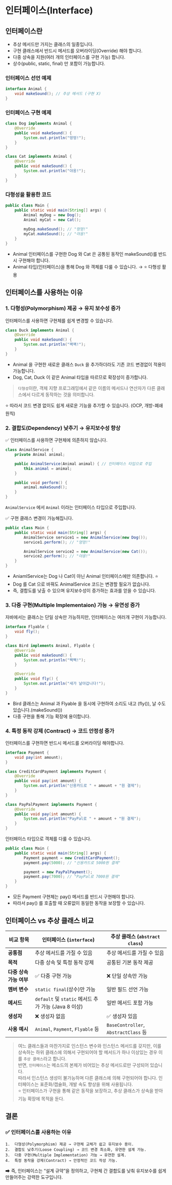 # 인터페이스(Interface)

## 인터페이스란

- 추상 메서드만 가지는 클래스의 일종입니다.
- 구현 클래스에서 반드시 메서드를 오버라이딩(Override) 해야 합니다.
- 다중 상속을 지원(여러 개의 인터페이스를 구현 가능) 합니다.
- 상수(public, static, final) 만 포함이 가능합니다.

### 인터페이스 선언 예제

```java
interface Animal {
    void makeSound(); // 추상 메서드 (구현 X)
}
```

### 인터페이스 구현 예제
```java
class Dog implements Animal {
    @Override
    public void makeSound() {
        System.out.println("멍멍!");
    }
}
```
```java
class Cat implements Animal {
    @Override
    public void makeSound() {
        System.out.println("야옹!");
    }
}
```

### 다형성을 활용한 코드

```java
public class Main {
    public static void main(String[] args) {
        Animal myDog = new Dog();
        Animal myCat = new Cat();
        
        myDog.makeSound(); // "멍멍!"
        myCat.makeSound(); // "야옹!"
    }
}
```
- Animal 인터페이스를 구현한 Dog 와 Cat 은 공통된 동작인 makeSound()를 반드시 구현해야 합니다.
- Animal 타입(인터페이스)을 통해 Dog 와 객체를 다룰 수 있습니다. → ⭐️ 다형성 활용

## 인터페이스를 사용하는 이유

### 1. 다형성(Polymorphism) 제공 → 유지 보수성 증가

인터페이스를 사용하면 구현체를 쉽게 변경할 수 있습니다.

```java
class Duck implements Animal {
    @Override
    public void makeSound() {
        System.out.println("꽥꽥!");
    }
}
```
- Animal 을 구현한 새로운 클래스 `Duck` 을 추가하더라도 기존 코드 변경없이 적용이 가능합니다.
- Dog, Cat, Duck 이 같은 Animal 타입을 따르므로 확장성이 증가합니다.

> `다형성`이란, 객체 지향 프로그래밍에서 같은 이름의 메서드나 연산자가 다른 클래스에서 다르게 동작하는 것을 의미합니다.

⭐️ 따라서 코드 변경 없이도 쉽게 새로운 기능을 추가할 수 있습니다. (OCP, 개방-폐쇄 원칙)

### 2. 결합도(Dependency) 낮추기 → 유지보수성 향상

✅ 인터페이스를 사용하면 구현체에 의존하지 않습니다.

```java
class AnimalService {
    private Animal animal;

    public AnimalService(Animal animal) { // 인터페이스 타입으로 주입
        this.animal = animal;
    }

    public void perform() {
        animal.makeSound();
    }
}
```

`AnimalService` 에서 `Animal` 이라는 인터페이스 타입으로 주입합니다.

✅ 구현 클래스 변경이 가능해집니다.

```java
public class Main {
    public static void main(String[] args) {
        AnimalService service1 = new AnimalService(new Dog());
        service1.perform(); // "멍멍!"

        AnimalService service2 = new AnimalService(new Cat());
        service2.perform(); // "야옹!"
    }
}
```

- AniamlService는 Dog 나 Cat이 아닌 Animal 인터페이스에만 의존합니다. ⭐️
- Dog 를 Cat 으로 바꿔도 AnimalService 코드는 변경할 필요가 없습니다.
- 즉, 결합도를 낮출 수 있으며 유지보수성이 증가하는 효과를 얻을 수 있습니다.

### 3. 다중 구현(Multiple Implementaion) 가능 → 유연성 증가

자바에서는 클래스는 단일 상속만 가능하지만, 인터페이스는 여러개 구현이 가능합니다.

```java
interface Flyable {
    void fly();
}

class Bird implements Animal, Flyable {
    @Override
    public void makeSound() {
        System.out.println("짹짹!");
    }

    @Override
    public void fly() {
        System.out.println("새가 날아갑니다!");
    }
}
```
- Bird 클래스는 Animal 과 Flyable 을 동시에 구현하여 소리도 내고 (fly()), 날 수도 있습니다.(makeSound())
- 다중 구현을 통해 기능 확장에 용이합니다.

### 4. 특정 동작 강제 (Contract) → 코드 안정성 증가

인터페이스를 구현하면 반드시 메서드를 오버라이딩 해야합니다.

```java
interface Payment {
    void pay(int amount);
}
```
```java
class CreditCardPayment implements Payment {
    @Override
    public void pay(int amount) {
        System.out.println("신용카드로 " + amount + "원 결제");
    }
}

class PayPalPayment implements Payment {
    @Override
    public void pay(int amount) {
        System.out.println("PayPal로 " + amount + "원 결제");
    }
}
```

인터페이스 타입으로 객체를 다룰 수 있습니다.

```java
public class Main {
    public static void main(String[] args) {
        Payment payment = new CreditCardPayment();
        payment.pay(5000); // "신용카드로 5000원 결제"

        payment = new PayPalPayment();
        payment.pay(7000); // "PayPal로 7000원 결제"
    }
}
```
- 모든 Payment 구현체는 pay() 메서드를 반드시 구현해야 합니다.
- 따라서 pay() 를 호출할 때 오류없이 동일한 동작을 보장할 수 있습니다.

## 인터페이스 vs 추상 클래스 비교

| 비교 항목 | 인터페이스 (`interface`) | 추상 클래스 (`abstract class`) |
|----------|-----------------|-----------------|
| **공통점** | 추상 메서드를 가질 수 있음 | 추상 메서드를 가질 수 있음 |
| **목적** | 다중 상속 및 특정 동작 강제 | 공통된 기본 동작 제공 |
| **다중 상속 가능 여부** | ✅ 다중 구현 가능 | ❌ 단일 상속만 가능 |
| **멤버 변수** | `static final`(상수)만 가능 | 일반 필드 선언 가능 |
| **메서드** | `default` 및 `static` 메서드 추가 가능 (Java 8 이상) | 일반 메서드 포함 가능 |
| **생성자** | ❌ 생성자 없음 | ✅ 생성자 있음 |
| **사용 예시** | `Animal`, `Payment`, `Flyable` 등 | `BaseController`, `AbstractClass` 등 |

> 여느 클래스들과 마찬가지로 인스턴스 변수와 인스턴스 메서드를 갖지만, 이를 상속하는 하위 클래스에 의해서 구현되어야 할 메서드가 하나 이상있는 경우 이를 `추상 클래스`라고 합니다.
<br>반면, `인터페이스`는 메소드의 본체가 비어있는 추상 메서드로만 구성되어 있습니다. <br>따라서 인스턴스 생성이 불가능하며 다른 클래스에 의해 구현되어야 합니다. 인터페이스는 표준화/캡슐화, 개발 속도 향상을 위해 사용됩니다.
<br>⭐️ 인터페이스가 구현을 통해 같은 동작을 보장하고, 추상 클래스가 상속을 받아 기능 확장에 목적을 둔다.

## 결론

### ✅ 인터페이스를 사용하는 이유
    1.	다형성(Polymorphism) 제공 → 구현체 교체가 쉽고 유지보수 용이.
	2.	결합도 낮추기(Loose Coupling) → 코드 변경 최소화, 유연한 설계 가능.
	3.	다중 구현(Multiple Implementation) 가능 → 유연한 설계.
	4.	특정 동작을 강제(Contract) → 안정적인 코드 작성 가능.

➡ 즉, 인터페이스는 “설계 규약”을 정의하고, 구현체 간 결합도를 낮춰 유지보수를 쉽게 만들어주는 강력한 도구입니다. 